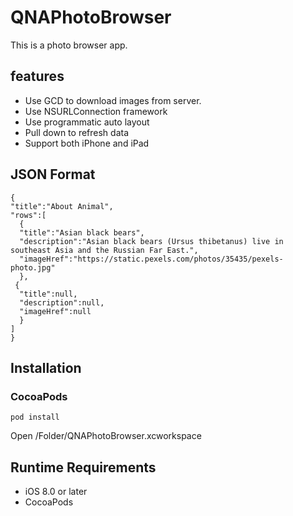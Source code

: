# QNAPhotoBrowser
This is a photo browser app.

## features

* Use GCD to download images from server.
* Use NSURLConnection framework
* Use programmatic auto layout
* Pull down to refresh data
* Support both iPhone and iPad

## JSON Format
  ```
  {
  "title":"About Animal",
  "rows":[
	{
	"title":"Asian black bears",
	"description":"Asian black bears (Ursus thibetanus) live in southeast Asia and the Russian Far East.",
	"imageHref":"https://static.pexels.com/photos/35435/pexels-photo.jpg"
	},
   {
	"title":null,
	"description":null,
	"imageHref":null
	}
  ]
  }
  ```
## Installation

### CocoaPods

```
pod install
```
Open /Folder/QNAPhotoBrowser.xcworkspace

## Runtime Requirements

 * iOS 8.0 or later
 * CocoaPods 